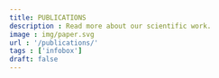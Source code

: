 ```yaml
---
title: PUBLICATIONS
description : Read more about our scientific work. 
image : img/paper.svg
url : '/publications/'
tags : ['infobox']
draft: false
---
```

